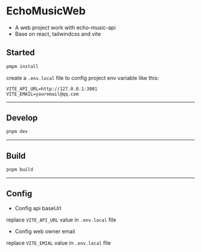 # EchoMusicWeb

- A web project work with echo-music-api
- Base on react, tailwindcss and vite

## Started

```bash
pmpm install
```

create a `.env.local` file to config project env variable like this:

```
VITE_API_URL=http://127.0.0.1:3001
VITE_EMAIL=youremail@qq.com
```

---

## Develop

```bash
pnpm dev
```

---

## Build

```bash
pnpm build
```

---

## Config

- Config api baseUrl

replace `VITE_API_URL` value in `.env.local` file

- Config web owner email

replace `VITE_EMIAL` value in `.env.local` file
